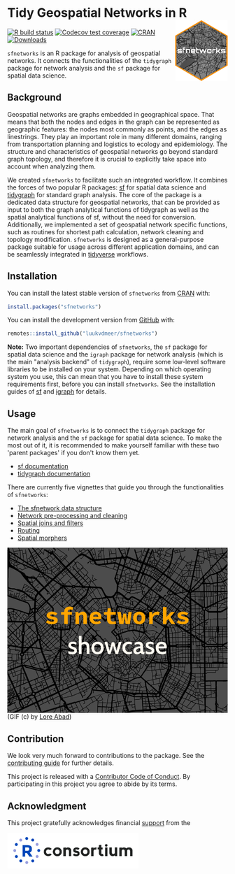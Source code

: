 # Tidy Geospatial Networks in R <img src="man/figures/logo.png" align="right" width="120" />

<!-- badges: start -->

[![R build status](https://github.com/luukvdmeer/sfnetworks/workflows/R-CMD-check/badge.svg)](https://github.com/luukvdmeer/sfnetworks/actions)
[![Codecov test coverage](https://codecov.io/gh/luukvdmeer/sfnetworks/branch/master/graph/badge.svg)](https://app.codecov.io/gh/luukvdmeer/sfnetworks)
[![CRAN](http://www.r-pkg.org/badges/version/sfnetworks)](https://cran.r-project.org/package=sfnetworks)
[![Downloads](https://cranlogs.r-pkg.org/badges/sfnetworks)](https://cran.r-project.org/package=sfnetworks)
<!-- badges: end -->

`sfnetworks` is an R package for analysis of geospatial networks. It connects the functionalities of the `tidygraph` package for network analysis and the `sf` package for spatial data science.

## Background

Geospatial networks are graphs embedded in geographical space. That means that both the nodes and edges in the graph can be represented as geographic features: the nodes most commonly as points, and the edges as linestrings. They play an important role in many different domains, ranging from transportation planning and logistics to ecology and epidemiology. The structure and characteristics of geospatial networks go beyond standard graph topology, and therefore it is crucial to explicitly take space into account when analyzing them.

We created `sfnetworks` to facilitate such an integrated workflow. It combines the forces of two popular R packages: [sf](https://r-spatial.github.io/sf/) for spatial data science and [tidygraph](https://tidygraph.data-imaginist.com/index.html) for standard graph analysis. The core of the package is a dedicated data structure for geospatial networks, that can be provided as input to both the graph analytical functions of tidygraph as well as the spatial analytical functions of sf, without the need for conversion. Additionally, we implemented a set of geospatial network specific functions, such as routines for shortest path calculation, network cleaning and topology modification. `sfnetworks` is designed as a general-purpose package suitable for usage across different application domains, and can be seamlessly integrated in [tidyverse](https://www.tidyverse.org/) workflows.

## Installation

You can install the latest stable version of `sfnetworks` from [CRAN](https://cran.r-project.org/package=sfnetworks) with:

``` r
install.packages("sfnetworks")
```

You can install the development version from [GitHub](https://github.com/luukvdmeer/sfnetworks) with:

```r
remotes::install_github("luukvdmeer/sfnetworks")
```

**Note:** Two important dependencies of `sfnetworks`, the `sf` package for spatial data science and the `igraph` package for network analysis (which is the main "analysis backend" of `tidygraph`), require some low-level software libraries to be installed on your system. Depending on which operating system you use, this can mean that you have to install these system requirements first, before you can install `sfnetworks`. See the installation guides of [sf](https://github.com/r-spatial/sf#installing) and [igraph](https://github.com/igraph/rigraph#installation) for details.

## Usage

The main goal of `sfnetworks` is to connect the `tidygraph` package for network analysis and the `sf` package for spatial data science. To make the most out of it, it is recommended to make yourself familiar with these two 'parent packages' if you don't know them yet.

- [sf documentation](https://r-spatial.github.io/sf/)
- [tidygraph documentation](https://tidygraph.data-imaginist.com/)

There are currently five vignettes that guide you through the functionalities of `sfnetworks`:

- [The sfnetwork data structure](https://luukvdmeer.github.io/sfnetworks/articles/sfn01_structure.html)
- [Network pre-processing and cleaning](https://luukvdmeer.github.io/sfnetworks/articles/sfn02_preprocess_clean.html)
- [Spatial joins and filters](https://luukvdmeer.github.io/sfnetworks/articles/sfn03_join_filter.html)
- [Routing](https://luukvdmeer.github.io/sfnetworks/articles/sfn04_routing.html)
- [Spatial morphers](https://luukvdmeer.github.io/sfnetworks/articles/sfn05_morphers.html)

<img align="left" src="https://raw.githubusercontent.com/loreabad6/ggraph-spatial-examples/main/figs/sfnetworks-showcase.gif" >

(GIF (c) by [Lore Abad](https://github.com/loreabad6))

## Contribution

We look very much forward to contributions to the package. See the [contributing guide](https://github.com/luukvdmeer/sfnetworks/blob/master/CONTRIBUTING.md) for further details.

This project is released with a [Contributor Code of Conduct](https://github.com/luukvdmeer/sfnetworks/blob/master/CODE_OF_CONDUCT.md). By participating in this project you agree to abide by its terms.

## Acknowledgment

This project gratefully acknowledges financial [support](https://www.r-consortium.org/projects) from the

<a href="https://www.r-consortium.org/projects/awarded-projects">
<img src="https://raw.githubusercontent.com/RConsortium/artwork/main/r_consortium/R_Consortium-logo-horizontal-color.png" width="300">
</a>
